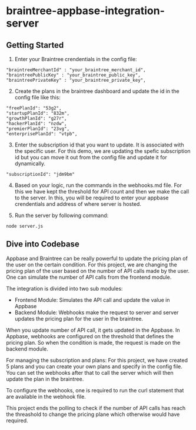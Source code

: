 # braintree-appbase-integration-server

## Getting Started

1. Enter your Braintree crendentials in the config file:

```
"braintreeMerchantId" : "your_braintree_merchant_id",
"braintreePublicKey" : "your_braintree_public_key",
"braintreePrivateKey" : "your_braintree_private_key",
```  

2. Create the plans in the braintree dashboard and update the id in the config file like this:   
```
"freePlanId": "53g2",
"startupPlanId": "832m",
"growthPlanId": "g27r",
"hackerPlanId": "nzdw",
"premierPlanId": "23vg",
"enterprisePlanId": "vtpb",
```
3. Enter the subscription id that you want to update. It is associated with the specific user. For this demo, we are updating the spefic subscription id but you can move it out from the config file and update it for dynamically.

```
"subscriptionId": "jdm9bm"
```

4. Based on your logic, run the commands in the webhooks.md file. For this we have kept the threshold for API count and then we make the call to the server. In this, you will be required to enter your appbase crendentials and address of where server is hosted.     

5. Run the server by following command:    
```
node server.js
```

## Dive into Codebase

Appbase and Braintree can be really powerful to update the pricing plan of the user on the certain condition. For this project, we are changing the pricing plan of the user based on the number of API calls made by the user. One can simulate the number of API calls from the frontend module.


The integration is divided into two sub modules:
 - Frontend Module: Simulates the API call and update the value in Appbase
 - Backend Module: Webhooks make the request to server and server updates the pricing plan for the user in the braintree.

When you update number of API call, it gets updated in the Appbase. In Appbase, webhooks are configured on the threshold that defines the pricing plan. So when the condition is made, the request is made on the backend module. 

For managing the subscription and plans:
 For this project, we have created 5 plans and you can create your own plans and specify in the config file. You can set the webhooks after that to call the server which will then update the plan in the braintree.

To configure the webhooks, one is required to run the curl statement that are available in the webhook file.

 This project ends the polling to check if the number of API calls has reach the threashold to change the pricing plane which otherwise would have required.